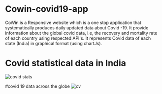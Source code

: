 # Cowin-covid19-app
CoWin is a Responsive website which is a one stop application that systematically produces daily updated data about Covid -19. It
provide information about the global covid data, i.e, the recovery and mortality rate of each country
using respected API's. It represents Covid data of each state (India) in graphical format (using chartJs).
# Covid statistical data in India
![covid stats](https://github.com/MahekDwivedi/Cowin-covid19-app/assets/117574186/3976bf49-cf83-4533-94bd-ab0bec1d12cf)

#covid 19 data across the globe
![cv](https://github.com/MahekDwivedi/Cowin-covid19-app/assets/117574186/945fe9d3-00e5-4bde-a087-8136ab603699)


